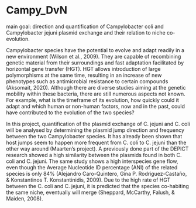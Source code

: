 # Campy_DvN
main goal: direction and quantification of Campylobacter coli and Campylobacter jejuni plasmid exchange and their relation to niche co-evolution.

Campylobacter species have the potential to evolve and adapt readily in a new environment  (Wilson et al., 2009). They are capable of recombining genetic material from their surroundings and fast adaptation facilitated by horizontal gene transfer (HGT). HGT allows introduction of large polymorphisms at the same time, resulting in an increase of new phenotypes such as antimicrobial resistance to certain compounds (Aksomait, 2020). Although there are diverse studies aiming at the genetic mobility within these bacteria, there are still numerous aspects not known. For example, what is the timeframe of its evolution, how quickly could it adapt and which human or non-human factors, now and in the past, could have contributed to the evolution of the two species?

In this project, quantification of the plasmid exchange of C. jejuni and C. coli will be analysed by determining the plasmid jump direction and frequency between the two Campylobacter species. 
It has already been shown that host jumps seem to happen more frequent from C. coli to C. jejuni than the other way around (Maarten’s project). A previously done part of the DEPICT research showed a high similarity between the plasmids found in both C. coli and C. jejuni. The same study shows a high interspecies gene flow, even though the Average Nucleotide ID percentage (ANI) of the related species is only 84% (Alejandro Caro-Quintero, Gina P. Rodriguez-Castaño, & Konstantinos T. Konstantinidis, 2009). Due to the high rate of HGT between the C. coli and C. jejuni, it is predicted that the species co-habiting the same niche, eventually will merge (Sheppard, McCarthy, Falush, & Maiden, 2008).

